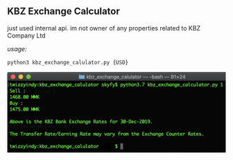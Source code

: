 ## KBZ Exchange Calculator

just used internal api. im not owner of any properties related to KBZ Company Ltd

_usage:_
```bash
python3 kbz_exchange_calulator.py {USD}
```

![Screenshot](https://github.com/TwizzyIndy/kbz_exchange_calculator/raw/master/screenshot.png "Screenshot")